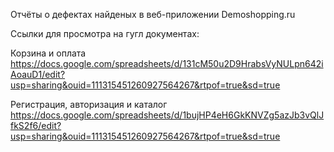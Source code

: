 Отчёты о дефектах найденых в веб-приложении Demoshopping.ru

Ссылки для просмотра на гугл документах:

Корзина и оплата 
https://docs.google.com/spreadsheets/d/131cM50u2D9HrabsVyNULpn642iAoauD1/edit?usp=sharing&ouid=111315451260927564267&rtpof=true&sd=true

Регистрация, авторизация и каталог
https://docs.google.com/spreadsheets/d/1bujHP4eH6GkKNVZg5azJb3vQlJfkS2f6/edit?usp=sharing&ouid=111315451260927564267&rtpof=true&sd=true